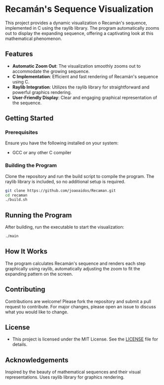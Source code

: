 # Recamán's Sequence Visualization

This project provides a dynamic visualization o Recamán's sequence,
implemented in C using the raylib library. The program automatically zooms out
to display the expanding sequence, offering a captivating look at this
mathematical phenomenon.

## Features

- **Automatic Zoom Out**: The visualization smoothly zooms out to accommodate the growing sequence.
- **C Implementation**: Efficient and fast rendering of Recamán's sequence using C.
- **Raylib Integration**: Utilizes the raylib library for straightforward and powerful graphics rendering.
- **User-Friendly Display**: Clear and engaging graphical representation of the sequence.

## Getting Started

### Prerequisites

Ensure you have the following installed on your system:

- GCC or any other C compiler

### Building the Program

Clone the repository and run the build script to compile the program. The raylib library is included, so no additional setup is required.

```bash
git clone https://github.com/joaoaidos/Recaman.git
cd recaman
./build.sh
```

## Running the Program

After building, run the executable to start the visualization:

```bash
./main
```

## How It Works

The program calculates Recamán's sequence and renders each step graphically
using raylib, automatically adjusting the zoom to fit the expanding pattern on
the screen.

## Contributing

Contributions are welcome! Please fork the repository and submit a pull request
to contribute. For major changes, please open an issue to discuss what you
would like to change.

## License

* This project is licensed under the MIT License. See the [LICENSE](https://github.com/joaoaidos/Recaman/blob/main/LICENSE) file for details.

## Acknowledgements

Inspired by the beauty of mathematical sequences and their visual representations.
Uses raylib library for graphics rendering.

